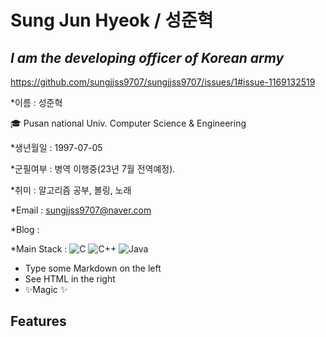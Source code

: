 # Sung Jun Hyeok / 성준혁
## _I am the developing officer of Korean army_

https://github.com/sungjjss9707/sungjjss9707/issues/1#issue-1169132519

*이름 : 성준혁

🎓 Pusan national Univ. Computer Science & Engineering

*생년월일 : 1997-07-05

*군필여부 : 병역 이행중(23년 7월 전역예정).

*취미 : 알고리즘 공부, 볼링, 노래

*Email : sungjjss9707@naver.com

*Blog : 

*Main Stack :  ![C](https://img.shields.io/badge/c-%2300599C.svg?style=for-the-badge&logo=c&logoColor=white)   ![C++](https://img.shields.io/badge/c++-%2391299C.svg?style=for-the-badge&logo=c%2B%2B&logoColor=white)  ![Java](https://img.shields.io/badge/java-%23ED8B00.svg?style=for-the-badge&logo=java&logoColor=white)
- Type some Markdown on the left
- See HTML in the right
- ✨Magic ✨

## Features
